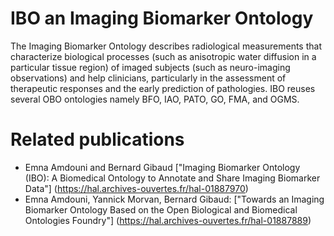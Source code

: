 # IBO an Imaging Biomarker Ontology
The Imaging Biomarker Ontology describes radiological measurements that characterize biological processes (such as anisotropic water diffusion in a particular tissue region) of imaged subjects (such as neuro-imaging observations) and help clinicians, particularly in the assessment of therapeutic responses and the early prediction of pathologies. IBO reuses several OBO ontologies namely BFO, IAO, PATO, GO, FMA, and OGMS.
# Related publications 
* Emna Amdouni and Bernard Gibaud ["Imaging Biomarker Ontology (IBO): A Biomedical Ontology to Annotate and Share Imaging Biomarker Data"] (https://hal.archives-ouvertes.fr/hal-01887970)
* Emna Amdouni, Yannick Morvan, Bernard Gibaud: ["Towards an Imaging Biomarker Ontology Based on the Open Biological and Biomedical Ontologies Foundry"] (https://hal.archives-ouvertes.fr/hal-01887889)
